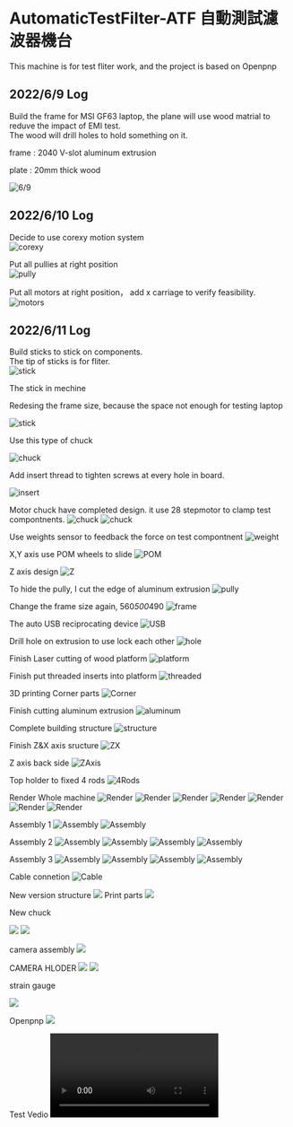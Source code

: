 # AutomaticTestFilter-ATF 自動測試濾波器機台

This machine is for test fliter work, and the project is based on Openpnp

## 2022/6/9 Log

Build the frame for MSI GF63 laptop, the plane will use wood matrial to reduve the impact of EMI test.  
The wood will drill holes to hold something on it.

frame : 2040 V-slot aluminum extrusion

plate : 20mm thick wood

![6/9](img/2022-06-09_15.29.12.png)

## 2022/6/10 Log

Decide to use corexy motion system  
![corexy](img/6a9e99aeec0aafb9233e9deea945becb.jpg)

Put all pullies at right position  
![pully](img/2022-06-11%2003.24.13.png)

Put all motors at right position， add x carriage to verify feasibility.  
![motors](img/2022-06-10%2021.09.02.png)

## 2022/6/11 Log

Build sticks to stick on components.  
The tip of sticks is for fliter.  
![stick](img/2022-06-11%2002.40.23.png)

The stick in mechine

Redesing the frame size, because the space not enough for testing laptop

![stick](img/2022-06-11%2002.40.53.png)

Use this type of chuck

![chuck](img/2022-06-11%2002.42.20.png)

Add insert thread to tighten screws at every hole in board.

![insert](img/2022-06-11%2003.20.32.png)

Motor chuck have completed design. it use 28 stepmotor to clamp test compontnents.
![chuck](img/2022-07-25%2017.49.41.png)
![chuck](img/2022-07-25%2017.50.02.png)

Use weights sensor to feedback the force on test compontnent
![weight](img/2022-07-30%2013.38.47.png)

X,Y axis use POM wheels to slide
![POM](img/2022-07-30%2013.39.09.png)

Z axis design
![Z](img/2022-07-30%2013.39.30.png)

To hide the pully, I cut the edge of aluminum extrusion
![pully](img/2022-07-30%2013.41.23.png)

Change the frame size again, 560*500*490
![frame](img/2022-07-30%2016.09.14.png)

The auto USB reciprocating device
![USB](img/2022-07-30%2016.55.43.png)

Drill hole on extrusion to use lock each other
![hole](img/2022-08-11%2010.22.49.png)

Finish Laser cutting of wood platform
![platform](img/P_20220909_093249.jpg)

Finish put threaded inserts into platform
![threaded](img/P_20220909_093257.jpg)

3D printing Corner parts
![Corner](img/P_20220909_095941.jpg)

Finish cutting aluminum extrusion
![aluminum]( img/P_20220922_085837.jpg)

Complete building structure
![structure]( img/P_20220922_095055.jpg)

Finish Z&X axis sructure
![ZX]( img/2022-10-04%2010.48.49.png)

Z axis back side
![ZAxis]( img/2022-10-04%2010.47.35.png)

Top holder to fixed 4 rods
![4Rods]( img/2022-10-04%2010.46.40.png)

Render Whole machine
![Render]( img/af768900-22e2-4597-92aa-3495d36290c9.PNG)
![Render]( img/conbine_2022-Oct-04_10-56-07AM-000_CustomizedView4991560266.png)
![Render]( img/conbine_2022-Oct-04_10-54-18AM-000_CustomizedView7426167878_png.png)
![Render]( img/conbine_2022-Oct-04_10-53-53AM-000_CustomizedView9045329116_png.png)
![Render]( img/conbine_2022-Oct-04_10-53-36AM-000_CustomizedView18705061372_png.png)
![Render]( img/conbine_2022-Oct-04_10-53-10AM-000_CustomizedView5602162276_png.png)
![Render]( img/conbine_2022-Oct-04_10-51-59AM-000_CustomizedView5602162276_png.png)

Assembly 1
![Assembly]( img/P_20220922_085837%20(1).jpg)
![Assembly]( img/P_20220922_095055%20(1).jpg)

Assembly 2
![Assembly]( img/P_20221101_090129.jpg)
![Assembly]( img/P_20221101_090135.jpg)
![Assembly]( img/P_20221101_091314.jpg)
![Assembly]( img/P_20221101_091530.jpg)

Assembly 3
![Assembly]( img/P_20221106_152703.jpg)
![Assembly]( img/P_20221106_152708.jpg)
![Assembly]( img/P_20221106_152714%20(1).jpg)
![Assembly]( img/P_20221106_152714.jpg)

Cable connetion
![Cable](img/P_20221122_091635.jpg)

New version structure
![](img/2022-11-22%2009.27.44.png)
Print parts
![](img/P_20221122_091712.jpg)

New chuck

![](img/2022-11-22%2009.27.31.png)
![](img/2022-11-22%2009.28.40.png)

camera assembly
![](img/P_20221122_092009.jpg)

CAMERA HLODER
![](img/2023-01-19%2009.20.21.png)
![](img/2023-01-19%2009.19.39.png)

strain gauge

![](img/0bfchl652za81.png)

Openpnp
![](img/2023-03-21%2010.59.17.png)

Test Vedio
![](img/V_20221201_094059_ES0.mp4)
 

